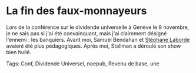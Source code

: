 # La fin des faux-monnayeurs

Lors de la conférence sur le dividende universelle à Genève le 9 novembre, je ne sais pas si j'ai été convainquant, mais j'ai clairement désigné l'ennemi : les banquiers. Avant moi, Samuel Bendahan et [Stéphane Laborde](http://www.creationmonetaire.info/2010/11/video-de-la-conference-avec-richard.html) avaient été plus pédagogiques. Après moi, Stallman a déroulé son show bien huilé.<span id="more-20438"></span>

Tags: Conf, Dividende Universel, noepub, Revenu de base, une